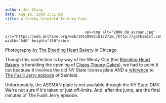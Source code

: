 ```yaml
---
author: Jen Chung
date: Aug 18, 2008 2:31 pm
title: A Cheeky Seinfeld Tribute Cake
---
```


	
										<p><img alt="2008_08_assman.jpg" src="https://web.archive.org/web/20150502161227im_/http://gothamist.com/attachments/jen/2008_08_assman.jpg" width="640" height="450"><br>
<span class="photo_caption">Photography by <a href="https://web.archive.org/web/20150502161227/http://flickr.com/photos/thebleedingheartbakery/2771993572/in/pool-chicagoist">The Bleeding Heart Bakery</a> in Chicago</span></p>

<p>Though this confection is by way of the Windy City (the <a href="https://web.archive.org/web/20150502161227/http://thebleedingheartbakery.com/">Bleeding Heart Bakery</a> is heralding the opening of <a href="https://web.archive.org/web/20150502161227/http://chaostheorycakes.com/">Chaos Theory Cakes</a>), we had to point it out because it involves the old NY State license plate AND a <a href="https://web.archive.org/web/20150502161227/http://www.stanthecaddy.com/assman.html">reference</a> to <a href="https://web.archive.org/web/20150502161227/http://www.seinfeldscripts.com/TheFusilliJerry.htm">The Fusili Jerry episode</a> of Seinfeld.  </p>

<p>Unfortunately, the ASSMAN plate is not available through the NY State DMV.  We&apos;re not sure if it&apos;s taken or just off-limits.  And, after the jump, are the final minutes of The Fusili Jerry episode.</p>					
										
									
				